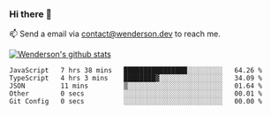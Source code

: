 ### Hi there 👋

<!--
**Wenderson-P/wenderson-p** is a ✨ _special_ ✨ repository because its `README.md` (this file) appears on your GitHub profile.

Here are some ideas to get you started:

- 🔭 I’m currently working on ...
- 🌱 I’m currently learning ...
- 👯 I’m looking to collaborate on ...
- 🤔 I’m looking for help with ...
- 💬 Ask me about ...
- 📫 How to reach me: ...
- 😄 Pronouns: ...
- ⚡ Fun fact: ...
-->

📫  Send a email via contact@wenderson.dev to reach me.

[![Wenderson's github stats](https://github-readme-stats.vercel.app/api?username=wenderson-p&show_icons=true&theme=tokyonight&hide=issues)](https://github.com/wenderson-p/github-readme-stats)

<!--START_SECTION:waka-->
```text
JavaScript   7 hrs 38 mins   ████████████████░░░░░░░░░   64.26 % 
TypeScript   4 hrs 3 mins    ████████▓░░░░░░░░░░░░░░░░   34.09 % 
JSON         11 mins         ▒░░░░░░░░░░░░░░░░░░░░░░░░   01.64 % 
Other        0 secs          ░░░░░░░░░░░░░░░░░░░░░░░░░   00.01 % 
Git Config   0 secs          ░░░░░░░░░░░░░░░░░░░░░░░░░   00.00 % 
```
<!--END_SECTION:waka-->

